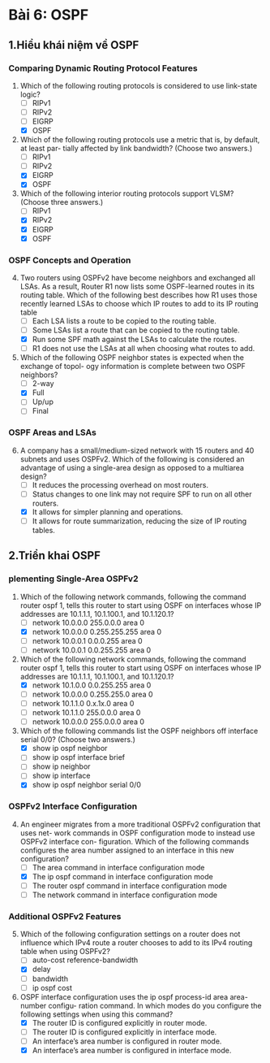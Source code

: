 # Bài 6: OSPF

## 1.Hiểu khái niệm về OSPF
### Comparing Dynamic Routing Protocol Features  
1. Which of the following routing protocols is considered to use link-state logic? 
    - [ ] RIPv1
    - [ ] RIPv2 
    - [ ] EIGRP 
    - [x] OSPF

2. Which of the following routing protocols use a metric that is, by default, at least par- tially affected by link bandwidth? (Choose two answers.)
    - [ ] RIPv1
    - [ ] RIPv2 
    - [x] EIGRP 
    - [x] OSPF

3. Which of the following interior routing protocols support VLSM? (Choose three answers.)
    - [ ] RIPv1
    - [x] RIPv2 
    - [x] EIGRP 
    - [x] OSPF
### OSPF Concepts and Operation

4. Two routers using OSPFv2 have become neighbors and exchanged all LSAs. As a result, Router R1 now lists some OSPF-learned routes in its routing table. Which of the following best describes how R1 uses those recently learned LSAs to choose which IP routes to add to its IP routing table
    - [ ] Each LSA lists a route to be copied to the routing table.
    - [ ] Some LSAs list a route that can be copied to the routing table.
    - [x] Run some SPF math against the LSAs to calculate the routes.
    - [ ] R1 does not use the LSAs at all when choosing what routes to add.

5. Which of the following OSPF neighbor states is expected when the exchange of topol- ogy information is complete between two OSPF neighbors?
    - [ ] 2-way
    - [x] Full
    - [ ] Up/up 
    - [ ] Final

### OSPF Areas and LSAs
6. A company has a small/medium-sized network with 15 routers and 40 subnets and uses OSPFv2. Which of the following is considered an advantage of using a single-area design as opposed to a multiarea design?
    - [ ] It reduces the processing overhead on most routers.
    - [ ] Status changes to one link may not require SPF to run on all other routers.
    - [x] It allows for simpler planning and operations.
    - [ ] It allows for route summarization, reducing the size of IP routing tables.
## 2.Triển khai OSPF
### plementing Single-Area OSPFv2 
1. Which of the following network commands, following the command router ospf 1, tells this router to start using OSPF on interfaces whose IP addresses are 10.1.1.1, 10.1.100.1, and 10.1.120.1?
    - [ ] network 10.0.0.0 255.0.0.0 area 0
    - [x] network 10.0.0.0 0.255.255.255 area 0
    - [ ] network 10.0.0.1 0.0.0.255 area 0
    - [ ] network 10.0.0.1 0.0.255.255 area 0

2. Which of the following network commands, following the command router ospf 1, tells this router to start using OSPF on interfaces whose IP addresses are 10.1.1.1, 10.1.100.1, and 10.1.120.1?
    - [x]  network 10.1.0.0 0.0.255.255 area 0
    - [ ]  network 10.0.0.0 0.255.255.0 area 0
    - [ ]  network 10.1.1.0 0.x.1x.0 area 0
    - [ ]  network 10.1.1.0 255.0.0.0 area 0
    - [ ]  network 10.0.0.0 255.0.0.0 area 0

3. Which of the following commands list the OSPF neighbors off interface serial 0/0? (Choose two answers.)
    - [x] show ip ospf neighbor
    - [ ] show ip ospf interface brief
    - [ ] show ip neighbor
    - [ ] show ip interface
    - [x] show ip ospf neighbor serial 0/0
### OSPFv2 Interface Configuration 
4. An engineer migrates from a more traditional OSPFv2 configuration that uses net- work commands in OSPF configuration mode to instead use OSPFv2 interface con- figuration. Which of the following commands configures the area number assigned to an interface in this new configuration?
    - [ ] The area command in interface configuration mode
    - [x] The ip ospf command in interface configuration mode
    - [ ] The router ospf command in interface configuration mode
    - [ ] The network command in interface configuration mode

### Additional OSPFv2 Features
5. Which of the following configuration settings on a router does not influence which IPv4 route a router chooses to add to its IPv4 routing table when using OSPFv2?
    - [ ] auto-cost reference-bandwidth
    - [x] delay
    - [ ] bandwidth
    - [ ] ip ospf cost

6. OSPF interface configuration uses the ip ospf process-id area area-number configu- ration command. In which modes do you configure the following settings when using this command?
    - [x] The router ID is configured explicitly in router mode.
    - [ ] The router ID is configured explicitly in interface mode.
    - [ ] An interface’s area number is configured in router mode.
    - [x] An interface’s area number is configured in interface mode.
